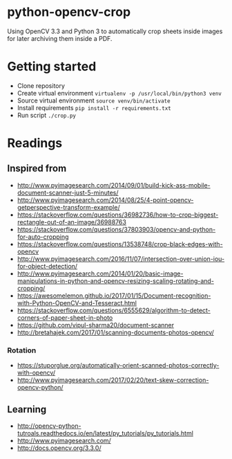 python-opencv-crop
======

Using OpenCV 3.3 and Python 3 to automatically crop sheets inside images for later archiving them inside a PDF.

# Getting started

* Clone repository
* Create virtual environment `virtualenv -p /usr/local/bin/python3 venv`
* Source virtual environment `source venv/bin/activate`
* Install requirements `pip install -r requirements.txt`
* Run script `./crop.py`

# Readings

## Inspired from

* http://www.pyimagesearch.com/2014/09/01/build-kick-ass-mobile-document-scanner-just-5-minutes/
* http://www.pyimagesearch.com/2014/08/25/4-point-opencv-getperspective-transform-example/
* https://stackoverflow.com/questions/36982736/how-to-crop-biggest-rectangle-out-of-an-image/36988763
* https://stackoverflow.com/questions/37803903/opencv-and-python-for-auto-cropping
* https://stackoverflow.com/questions/13538748/crop-black-edges-with-opencv
* http://www.pyimagesearch.com/2016/11/07/intersection-over-union-iou-for-object-detection/
* http://www.pyimagesearch.com/2014/01/20/basic-image-manipulations-in-python-and-opencv-resizing-scaling-rotating-and-cropping/
* https://awesomelemon.github.io/2017/01/15/Document-recognition-with-Python-OpenCV-and-Tesseract.html
* https://stackoverflow.com/questions/6555629/algorithm-to-detect-corners-of-paper-sheet-in-photo
* https://github.com/vipul-sharma20/document-scanner
* http://bretahajek.com/2017/01/scanning-documents-photos-opencv/

### Rotation

* https://stuporglue.org/automatically-orient-scanned-photos-correctly-with-opencv/
* http://www.pyimagesearch.com/2017/02/20/text-skew-correction-opencv-python/

## Learning

* http://opencv-python-tutroals.readthedocs.io/en/latest/py_tutorials/py_tutorials.html
* http://www.pyimagesearch.com/
* http://docs.opencv.org/3.3.0/

